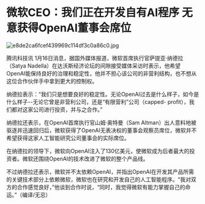 # 微软CEO：我们正在开发自有AI程序 无意获得OpenAI董事会席位

![e8de2ca6fcef439969c114df3c0a86c0.jpg](https://raw.githubusercontent.com/qqhsx/qqnews_image/main/2024/01/16/微软CEO：我们正在开发自有AI程序 无意获得OpenAI董事会席位/e8de2ca6fcef439969c114df3c0a86c0.jpg)

腾讯科技讯 1月16日消息，据国外媒体报道，微软首席执行官萨提亚·纳德拉（Satya
Nadella）在达沃斯经济论坛的间隙接受媒体采访时表示，他希望OpenAI能保持良好的治理和稳定性，他并不担心该公司的非营利结构，也不想从这位合作伙伴手中拿到更大的控制权。

纳德拉表示：“我们只是想要良好的稳定性。无论OpenAI过去是什么样子，如今是什么样子--无论它曾是非营利公司，还是“有限营利”公司（capped-
profit），我们都对这家公司进行投资，并与之合作。”

纳德拉还表示，在OpenAI首席执行官山姆·奥特曼（Sam
Altman）出人意料地被驱逐并迅速回归后，微软获得了OpenAI无表决权的董事会观察员席位，微软并不希望获得这家人工智能研究公司董事会的实际席位。

在纳德拉的领导下，微软向OpenAI注入了130亿美元，使微软成为后者最大的投资者。微软还围绕OpenAI的技术改进了微软的整个产品线。

不过纳德拉还表示，微软并不太依赖OpenAI，并指出OpenAI在开发其产品所需的关键技术部分上依赖微软，微软也在研究和开发自己的人工智能程序。“我对双方的合作感觉良好，”他谈到合作时说，“同时，我觉得微软有能力掌握自己的命运。”（编译/无忌）

